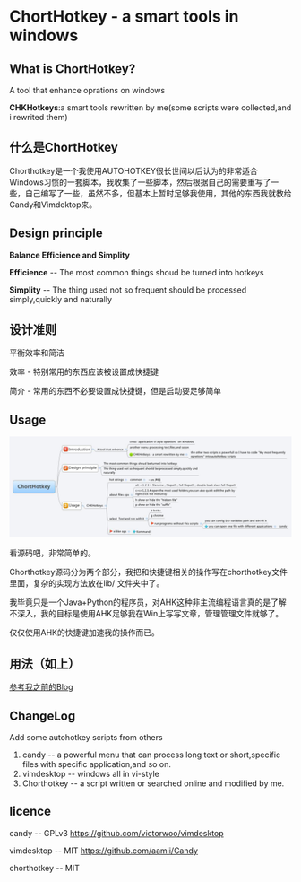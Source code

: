 # ChortHotkey - a smart tools in windows

## What is ChortHotkey?

A tool that enhance oprations on windows

 **CHKHotkeys**:a smart tools rewritten by me(some scripts were collected,and i rewrited them)

## 什么是ChortHotkey

Chorthotkey是一个我使用AUTOHOTKEY很长世间以后认为的非常适合Windows习惯的一套脚本，我收集了一些脚本，然后根据自己的需要重写了一些，自己编写了一些，虽然不多，但基本上暂时足够我使用，其他的东西我就教给Candy和Vimdektop来。


## Design principle

**Balance Efficience and Simplity**

**Efficience** -- The most common things shoud be turned into hotkeys

**Simplity** -- The thing used not so frequent should be processed simply,quickly and naturally


## 设计准则

平衡效率和简洁

效率 - 特别常用的东西应该被设置成快捷键

简介 - 常用的东西不必要设置成快捷键，但是启动要足够简单

## Usage

![显然图片失效了](./Resources/ChortHotkey.jpg)

看源码吧，非常简单的。

Chorthotkey源码分为两个部分，我把和快捷键相关的操作写在chorthotkey文件里面，复杂的实现方法放在lib/ 文件夹中了。

我毕竟只是一个Java+Python的程序员，对AHK这种非主流编程语言真的是了解不深入，我的目标是使用AHK足够我在Win上写写文章，管理管理文件就够了。

仅仅使用AHK的快捷键加速我的操作而已。


## 用法（如上）

[参考我之前的Blog](http://twocucao.xyz/2015/02/22/Chorthotkey%E5%8F%91%E5%B8%83/)

## ChangeLog

Add some autohotkey scripts from others 

1. candy --  a powerful menu that can process long text or short,specific files with specific application,and so on.
2. vimdesktop -- windows all in vi-style
3. Chorthotkey -- a script  written or searched online and modified  by me.

## licence

candy -- GPLv3   https://github.com/victorwoo/vimdesktop

vimdesktop -- MIT   https://github.com/aamii/Candy

chorthotkey -- MIT

